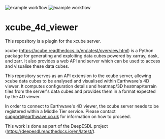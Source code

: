 ![example workflow](https://github.com/earthwave/xcube_4d_viewer/actions/workflows/xcube_4d_viewer_test.yml/badge.svg)
![example workflow](https://github.com/earthwave/xcube_4d_viewer/actions/workflows/xcube_4d_viewer_deploy.yml/badge.svg)
# xcube_4d_viewer
This repository is a plugin for the xcube server.

xcube (https://xcube.readthedocs.io/en/latest/overview.html) is a Python package for generating and exploiting data
cubes powered by xarray, dask, and zarr. It also provides a web API and server which can be used to access and
visualise these data cubes.

This repository serves as an API extension to the xcube server, allowing xcube data cubes to be analysed and
visualised within Earthwave's 4D viewer. It computes configuration details and
heatmap/3D heatmap/terrain tiles from the server's data cubes and provides them in a format expected by the 4D viewer.

In order to connect to Earthwave's 4D viewer, the xcube server needs to be registered within a Middle Tier service.
Please contact support@earthwave.co.uk for information on how to proceed.

This work is done as part of the DeepESDL project (https://deepesdl.readthedocs.io/en/latest/).

